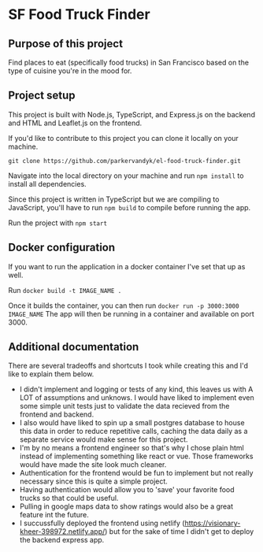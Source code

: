 # SF Food Truck Finder

## Purpose of this project

Find places to eat (specifically food trucks) in San Francisco based on the type of cuisine you're in the mood for.

## Project setup

This project is built with Node.js, TypeScript, and Express.js on the backend and HTML and Leaflet.js on the frontend.

If you'd like to contribute to this project you can clone it locally on your machine.

`git clone https://github.com/parkervandyk/el-food-truck-finder.git`

Navigate into the local directory on your machine and run `npm install` to install all dependencies.

Since this project is written in TypeScript but we are compiling to JavaScript, you'll have to run `npm build` to compile before running the app.

Run the project with `npm start`

## Docker configuration

If you want to run the application in a docker container I've set that up as well.

Run `docker build -t IMAGE_NAME .`

Once it builds the container, you can then run `docker run -p 3000:3000 IMAGE_NAME`
The app will then be running in a container and available on port 3000.

## Additional documentation

There are several tradeoffs and shortcuts I took while creating this and I'd like to explain them below.

- I didn't implement and logging or tests of any kind, this leaves us with A LOT of assumptions and unknows. I would have liked to implement even some simple unit tests just to validate the data recieved from the frontend and backend.
- I also would have liked to spin up a small postgres database to house this data in order to reduce repetitive calls, caching the data daily as a separate service would make sense for this project.
- I'm by no means a frontend engineer so that's why I chose plain html instead of implementing something like react or vue. Those frameworks would have made the site look much cleaner.
- Authentication for the frontend would be fun to implement but not really necessary since this is quite a simple project.
- Having authentication would allow you to 'save' your favorite food trucks so that could be useful.
- Pulling in google maps data to show ratings would also be a great feature int the future.
- I succussfully deployed the frontend using netlify (<https://visionary-kheer-398972.netlify.app/>) but for the sake of time I didn't get to deploy the backend express app.
